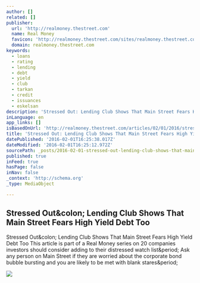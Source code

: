 ```yaml
---
author: []
related: []
publisher:
  url: 'http://realmoney.thestreet.com'
  name: Real Money
  favicon: 'http://realmoney.thestreet.com/sites/realmoney.thestreet.com/files/realmoney_favicon_1.ico'
  domain: realmoney.thestreet.com
keywords:
  - loans
  - rating
  - lending
  - debt
  - yield
  - club
  - tarkan
  - credit
  - issuances
  - eskelsan
description: 'Stressed Out: Lending Club Shows That Main Street Fears High Yield Debt Too This article is part of a Real Money series on 20 companies investors should consider adding to their distressed watch list. Ask any person on Main Street if they are worried about the corporate bond bubble bursting and you are likely to be met with blank stares.'
inLanguage: en
app_links: []
isBasedOnUrl: 'http://realmoney.thestreet.com/articles/02/01/2016/stressed-out-lending-club-shows-main-street-fears-high-yield-debt-too'
title: 'Stressed Out: Lending Club Shows That Main Street Fears High Yield Debt Too'
datePublished: '2016-02-01T16:25:38.017Z'
dateModified: '2016-02-01T16:25:12.972Z'
sourcePath: _posts/2016-02-01-stressed-out-lending-club-shows-that-main-street-fears-high.md
published: true
inFeed: true
hasPage: false
inNav: false
_context: 'http://schema.org'
_type: MediaObject

---
```

<article style=""><h1>Stressed Out&amp;colon; Lending Club Shows That Main Street Fears High Yield Debt Too</h1><p>Stressed Out&amp;colon; Lending Club Shows That Main Street Fears High Yield Debt Too This article is part of a Real Money series on 20 companies investors should consider adding to their distressed watch list&amp;period; Ask any person on Main Street if they are worried about the corporate bond bubble bursting and you are likely to be met with blank stares&amp;period;</p><img src="http://realmoney.thestreet.com/sites/realmoney.thestreet.com/files/imagecache/content_large/article_inline_images/FINAL-STRESSED-OUT-300X200_4.jpg" /></article>